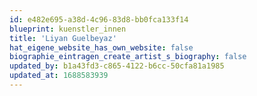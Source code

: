 ```yaml
---
id: e482e695-a38d-4c96-83d8-bb0fca133f14
blueprint: kuenstler_innen
title: 'Liyan Guelbeyaz'
hat_eigene_website_has_own_website: false
biographie_eintragen_create_artist_s_biography: false
updated_by: b1a43fd3-c865-4122-b6cc-50cfa81a1985
updated_at: 1688583939
---
```

